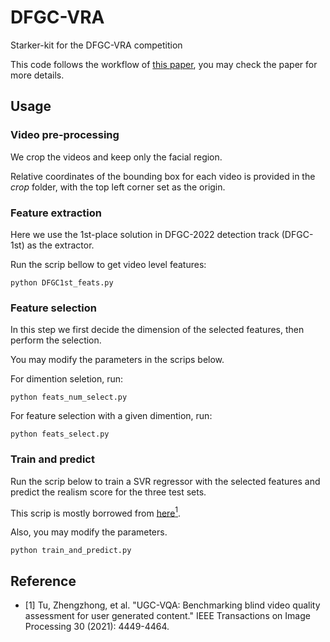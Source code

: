 # DFGC-VRA
Starker-kit for the DFGC-VRA competition

This code follows the workflow of [this paper](https://arxiv.org/abs/2302.00918),  you may check the paper for more details.


## Usage

### Video pre-processing
We crop the videos and keep only the facial region.

Relative coordinates of the bounding box for each video is provided in the *crop* folder, with the top left corner set as the origin.

### Feature extraction
Here we use the 1st-place solution in DFGC-2022 detection track (DFGC-1st) as the extractor.

Run the scrip bellow to get video level features:
```
python DFGC1st_feats.py
```

### Feature selection
In this step we first decide the dimension of the selected features, then perform the selection.

You may modify the parameters in the scrips below.

For dimention seletion, run:
```
python feats_num_select.py
```

For feature selection with a given dimention, run: 
```
python feats_select.py
```

### Train and predict
Run the scrip below to train a SVR regressor with the selected features and predict the realism score for the three test sets.

This scrip is mostly borrowed from [here](https://github.com/vztu/BVQA_Benchmark.git)[<sup>1</sup>](#refer-anchor-1).

Also, you may modify the parameters.

```
python train_and_predict.py
```

## Reference

<div id="refer-anchor-1"></div>

- [1] Tu, Zhengzhong, et al. "UGC-VQA: Benchmarking blind video quality assessment for user generated content." IEEE Transactions on Image Processing 30 (2021): 4449-4464.



